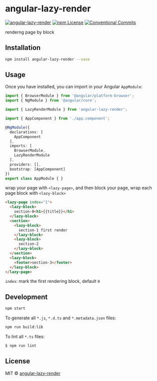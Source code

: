 # angular-lazy-render 

[![angular-lazy-render](https://img.shields.io/npm/v/angular-lazy-render.svg)](https://www.npmjs.com/package/angular-lazy-render)
[![npm License](https://img.shields.io/npm/l/angular-lazy-render.svg?style=flat-square)](https://github.com/jdb-fe/angular-lazy-render/blob/master/LICENSE)
[![Conventional Commits](https://img.shields.io/badge/Conventional%20Commits-1.0.0-yellow.svg)](https://conventionalcommits.org)


renderng page by block

## Installation

```bash
npm install angular-lazy-render --save
```

## Usage

Once you have installed, you can import in your Angular `AppModule`:

```typescript
import { BrowserModule } from '@angular/platform-browser';
import { NgModule } from '@angular/core';

import { LazyRenderModule } from 'angular-lazy-render';

import { AppComponent } from './app.component';

@NgModule({
  declarations: [
    AppComponent
  ],
  imports: [
    BrowserModule,
    LazyRenderModule
  ],
  providers: [],
  bootstrap: [AppComponent]
})
export class AppModule { }
```


wrap your page with `<lazy-page>`, and then block your page, wrap each page block with `<lazy-block>`


```html
<lazy-page index="1">
  <lazy-block>
    section-0<h1>{{title}}</h1>
  </lazy-block>
  <section>
    <lazy-block>
      section-1 first render
    </lazy-block>
    <lazy-block>
      section-2
    </lazy-block>
  </section>
  <lazy-block>
    <footer>section-3</footer>
  </lazy-block>
</lazy-page>
```

`index`: mark the first rendering block, default `0`

## Development

```bash
npm start
```

To generate all `*.js`, `*.d.ts` and `*.metadata.json` files:

```bash
npm run build:lib
```

To lint all `*.ts` files:

```bash
$ npm run lint
```

## License

MIT © [angular-lazy-render](mailto:yhz1219@gmail.com)